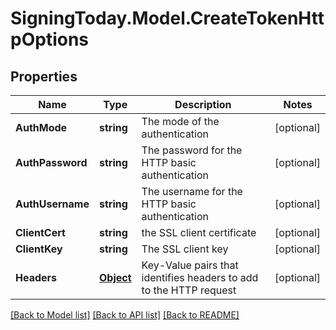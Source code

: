
# SigningToday.Model.CreateTokenHttpOptions

## Properties

Name | Type | Description | Notes
------------ | ------------- | ------------- | -------------
**AuthMode** | **string** | The mode of the authentication | [optional] 
**AuthPassword** | **string** | The password for the HTTP basic authentication | [optional] 
**AuthUsername** | **string** | The username for the HTTP basic authentication | [optional] 
**ClientCert** | **string** | the SSL client certificate | [optional] 
**ClientKey** | **string** | The SSL client key | [optional] 
**Headers** | [**Object**](.md) | Key-Value pairs that identifies headers to add to the HTTP request | [optional] 

[[Back to Model list]](../README.md#documentation-for-models)
[[Back to API list]](../README.md#documentation-for-api-endpoints)
[[Back to README]](../README.md)

